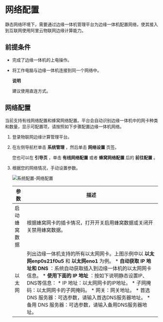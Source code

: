 网络配置 
=========================

静态网络环境下，需要通过边缘一体机管理平台为边缘一体机配置网络，使其接入到互联网使用阿里云物联网边缘计算能力。

前提条件 
-------------------------

* 完成了边缘一体机的上电操作。

  

* 将工作电脑与边缘一体机连接到同一个网络中。

  **说明**

  建议使用直连方式。
  




网络配置 
-------------------------

当前支持有线网络配置和蜂窝网络配置。平台会自动识别边缘一体机中的网卡种类和数量，显示可配置项，请按照如下步骤配置边缘一体机网络。

1. 登录物联网边缘计算管理平台。

   

2. 在左侧导航栏单击 **系统管理** ，然后单击 **网络设置** 页签。

   您也可以在 **引导页** ，单击 **有线网络配置** 或者 **蜂窝网络配置** 后的 **前往配置** 。
   

3. 根据您的网络情况，手动设置参数。

   ![系统配置-网络配置](//static-aliyun-doc.oss-accelerate.aliyuncs.com/assets/img/zh-CN/1831021061/p170342.png)
   

   |   参数   |                                                                                                                                                                                                                                                                                                描述                                                                                                                                                                                                                                                                                                |
   |--------|--------------------------------------------------------------------------------------------------------------------------------------------------------------------------------------------------------------------------------------------------------------------------------------------------------------------------------------------------------------------------------------------------------------------------------------------------------------------------------------------------------------------------------------------------------------------------------------------------|
   | 启动蜂窝数据 | 根据蜂窝网卡的插卡情况，打开开关启用蜂窝数据或关闭开关禁用蜂窝数据。                                                                                                                                                                                                                                                                                                                                                                                                                                                                                                                                                               |
   | 以太网    | 列出边缘一体机支持的所有以太网网卡。上图示例中以 **以太网enp0s21f0u5** 和 **以太网eno1** 为例。 * **自动获取 IP 地址和 DNS** ：系统自动获取插入到边缘一体机的以太网网卡信息。   * **使用下面的 IP 地址** ：按如下说明静态设置IP、DNS等信息： * IP 地址：以太网网卡的IP地址。   * 子网掩码：以太网网卡的子网掩码。   * 网关：网关地址。   * 首选 DNS 服务器：可选参数，请输入首选DNS服务器地址。   * 备用 DNS 服务器：可选参数，请输入备用DNS服务器地址。      |

   

   




